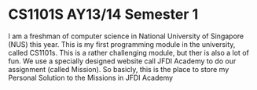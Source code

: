 CS1101S
AY13/14 Semester 1
=======
I am a freshman of computer science in National University of Singapore (NUS) this year.
This is my first programming module in the university, called CS1101s.
This is a rather challenging module, but ther is also a lot of fun.
We use a specially designed website call JFDI Academy to do our assignment (called Mission).
So basicly, this is the place to store my
Personal Solution to the Missions in JFDI Academy
